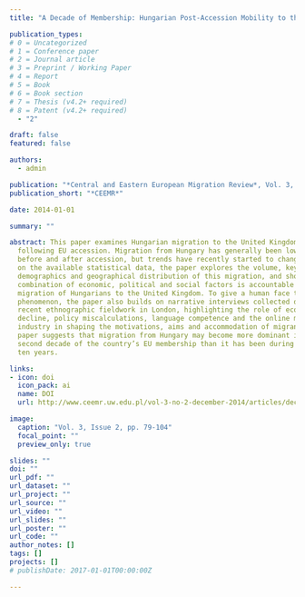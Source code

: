 ```yaml
---
title: "A Decade of Membership: Hungarian Post-Accession Mobility to the United Kingdom"

publication_types:
# 0 = Uncategorized
# 1 = Conference paper
# 2 = Journal article
# 3 = Preprint / Working Paper
# 4 = Report
# 5 = Book
# 6 = Book section
# 7 = Thesis (v4.2+ required)
# 8 = Patent (v4.2+ required)
  - "2"

draft: false
featured: false

authors:
  - admin

publication: "*Central and Eastern European Migration Review*, Vol. 3, Issue 2, pp. 79-104"
publication_short: "*CEEMR*"

date: 2014-01-01

summary: ""

abstract: This paper examines Hungarian migration to the United Kingdom
  following EU accession. Migration from Hungary has generally been low both
  before and after accession, but trends have recently started to change. Based
  on the available statistical data, the paper explores the volume, key
  demographics and geographical distribution of this migration, and shows how a
  combination of economic, political and social factors is accountable for the
  migration of Hungarians to the United Kingdom. To give a human face to the
  phenomenon, the paper also builds on narrative interviews collected during
  recent ethnographic fieldwork in London, highlighting the role of economic
  decline, policy miscalculations, language competence and the online migration
  industry in shaping the motivations, aims and accommodation of migrants. The
  paper suggests that migration from Hungary may become more dominant in the
  second decade of the country’s EU membership than it has been during the first
  ten years.

links:
- icon: doi
  icon_pack: ai
  name: DOI
  url: http://www.ceemr.uw.edu.pl/vol-3-no-2-december-2014/articles/decade-membership-hungarian-post-accession-mobility-united-kingdom

image:
  caption: "Vol. 3, Issue 2, pp. 79-104"
  focal_point: ""
  preview_only: true

slides: ""
doi: ""
url_pdf: ""
url_dataset: ""
url_project: ""
url_source: ""
url_video: ""
url_slides: ""
url_poster: ""
url_code: ""
author_notes: []
tags: []
projects: []
# publishDate: 2017-01-01T00:00:00Z

---
```

